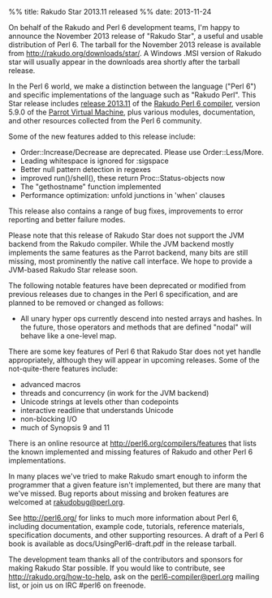 %% title: Rakudo Star 2013.11 released
%% date: 2013-11-24

<p>On behalf of the Rakudo and Perl 6 development teams, I'm happy to announce the November 2013 release of "Rakudo Star", a useful and usable distribution of Perl 6. The tarball for the November 2013 release is available from <a href="http://rakudo.org/downloads/star/">http://rakudo.org/downloads/star/</a>. A Windows .MSI version of Rakudo star will usually appear in the downloads area shortly after the tarball release.</p>

<p>In the Perl 6 world, we make a distinction between the language ("Perl 6") and specific implementations of the language such as "Rakudo Perl". This Star release includes <a href="https://github.com/rakudo/rakudo/blob/master/docs/announce/2013.11.md">release 2013.11</a> of the <a href="http://github.com/rakudo/rakudo">Rakudo Perl 6 compiler</a>, version 5.9.0 of the <a href="http://parrot.org">Parrot Virtual Machine</a>, plus various modules, documentation, and other resources collected from the Perl 6 community.</p>

<p>Some of the new features added to this release include:</p>

<ul>
<li>Order::Increase/Decrease are deprecated.  Please use Order::Less/More.</li>
<li>Leading whitespace is ignored for :sigspace</li>
<li>Better null pattern detection in regexes</li>
<li>improved run()/shell(), these return Proc::Status-objects now</li>
<li>The "gethostname" function implemented</li>
<li>Performance optimization: unfold junctions in 'when' clauses</li>
</ul>

<p>This release also contains a range of bug fixes, improvements to error reporting and better failure modes.</p>

<p>Please note that this release of Rakudo Star does not support the JVM backend from the Rakudo compiler. While the JVM backend mostly implements the same features as the Parrot backend, many bits are still missing, most prominently the native call interface.  We hope to provide a JVM-based Rakudo Star release soon.</p>

<p>The following notable features have been deprecated or modified from previous releases due to changes in the Perl 6 specification, and are planned to be removed or changed as follows:</p>

<ul>
<li>All unary hyper ops currently descend into nested arrays and hashes. In the future, those operators and methods that are defined "nodal" will behave like a one-level map.</li>
</ul>

<p>There are some key features of Perl 6 that Rakudo Star does not yet handle appropriately, although they will appear in upcoming releases.  Some of the not-quite-there features include:</p>

<ul>
<li>advanced macros</li>
<li>threads and concurrency (in work for the JVM backend)</li>
<li>Unicode strings at levels other than codepoints</li>
<li>interactive readline that understands Unicode</li>
<li>non-blocking I/O</li>
<li>much of Synopsis 9 and 11</li>
</ul>

<p>There is an online resource at <a href="http://perl6.org/compilers/features">http://perl6.org/compilers/features</a> that lists the known implemented and missing features of Rakudo and other Perl 6 implementations.</p>

<p>In many places we've tried to make Rakudo smart enough to inform the programmer that a given feature isn't implemented, but there are many that we've missed. Bug reports about missing and broken features are welcomed at <a href="mailto:rakudobug@perl.org">rakudobug@perl.org</a>.</p> <p>See <a href="http://perl6.org/">http://perl6.org/</a> for links to much more information about Perl 6, including documentation, example code, tutorials, reference materials, specification documents, and other supporting resources. A draft of a Perl 6 book is available as docs/UsingPerl6-draft.pdf in the release tarball.</p>

<p>The development team thanks all of the contributors and sponsors for making Rakudo Star possible. If you would like to contribute, see <a href="http://rakudo.org/how-to-help">http://rakudo.org/how-to-help</a>, ask on the <a href="mailto:perl6-compiler@perl.org">perl6-compiler@perl.org</a> mailing list, or join us on IRC #perl6 on freenode.</p>

